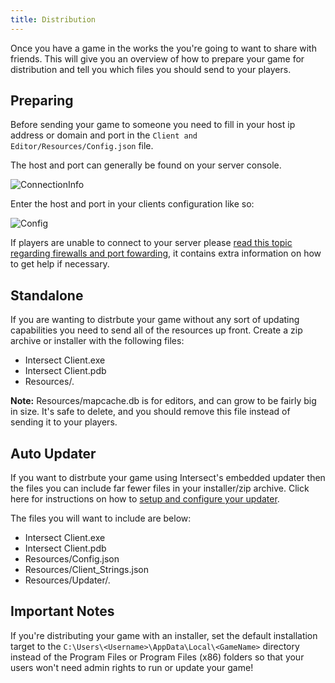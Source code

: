 ```yaml
---
title: Distribution
---
```


Once you have a game in the works the you're going to want to share with friends. This will give you an overview of how to prepare your game for distribution and tell you which files you should send to your players.

## Preparing

Before sending your game to someone you need to fill in your host ip address or domain and port in the `Client and Editor/Resources/Config.json` file.

The host and port can generally be found on your server console.

![ConnectionInfo](https://www.ascensiongamedev.com/resources/filehost/70a5bade6f21a447be2fc5cd67f595e2.png)

Enter the host and port in your clients configuration like so:

![Config](https://www.ascensiongamedev.com/resources/filehost/92bf25d1b796322e3b44538ae614b33f.png)

If players are unable to connect to your server please [read this topic regarding firewalls and port fowarding](https://www.ascensiongamedev.com/topic/3432-read-first-getting-your-game-online/), it contains extra information on how to get help if necessary.

## Standalone

If you are wanting to distrbute your game without any sort of updating capabilities you need to send all of the resources up front. Create a zip archive or installer with the following files:

- Intersect Client.exe
- Intersect Client.pdb
- Resources/_._

**Note:** Resources/mapcache.db is for editors, and can grow to be fairly big in size. It's safe to delete, and you should remove this file instead of sending it to your players.

## Auto Updater

If you want to distrbute your game using Intersect's embedded updater then the files you can include far fewer files in your installer/zip archive. Click here for instructions on how to [setup and configure your updater](updater.md).

The files you will want to include are below:

- Intersect Client.exe
- Intersect Client.pdb
- Resources/Config.json
- Resources/Client_Strings.json
- Resources/Updater/_._

## Important Notes

If you're distributing your game with an installer, set the default installation target to the `C:\Users\<Username>\AppData\Local\<GameName>` directory instead of the Program Files or Program Files (x86) folders so that your users won't need admin rights to run or update your game!
